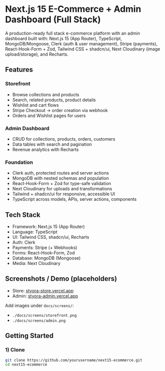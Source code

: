 # Next.js 15 E-Commerce + Admin Dashboard (Full Stack)

A production-ready full stack e-commerce platform with an admin dashboard built with:
Next.js 15 (App Router), TypeScript, MongoDB/Mongoose, Clerk (auth & user management), Stripe (payments),
React-Hook-Form + Zod, Tailwind CSS + shadcn/ui, Next Cloudinary (image upload/storage), and Recharts.

## Features

### Storefront
- Browse collections and products
- Search, related products, product details
- Wishlist and cart flows
- Stripe Checkout → order creation via webhook
- Orders and Wishlist pages for users

### Admin Dashboard
- CRUD for collections, products, orders, customers
- Data tables with search and pagination
- Revenue analytics with Recharts

### Foundation
- Clerk auth, protected routes and server actions
- MongoDB with nested schemas and population
- React-Hook-Form + Zod for type-safe validation
- Next Cloudinary for uploads and transformations
- Tailwind + shadcn/ui for responsive, accessible UI
- TypeScript across models, APIs, server actions, components

## Tech Stack

- Framework: Next.js 15 (App Router)
- Language: TypeScript
- UI: Tailwind CSS, shadcn/ui, Recharts
- Auth: Clerk
- Payments: Stripe (+ Webhooks)
- Forms: React-Hook-Form, Zod
- Database: MongoDB (Mongoose)
- Media: Next Cloudinary

## Screenshots / Demo (placeholders)

- Store: [styora-store.vercel.app](https://styora-store.vercel.app/)
- Admin: [styora-admin.vercel.app](https://styora-admin.vercel.app/)

Add images under `docs/screens/`:
- `./docs/screens/storefront.png`
- `./docs/screens/admin.png`

## Getting Started

### 1) Clone
```bash
git clone https://github.com/yourusername/next15-ecommerce.git
cd next15-ecommerce
